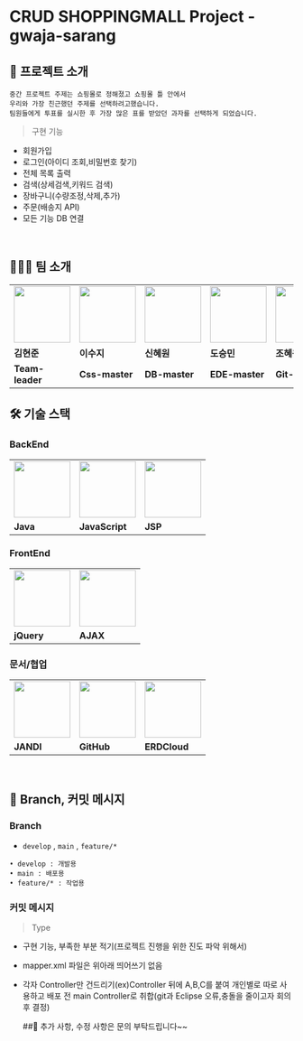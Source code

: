 # CRUD SHOPPINGMALL Project - gwaja-sarang


## 🍪 프로젝트 소개


```
중간 프로젝트 주제는 쇼핑몰로 정해졌고 쇼핑몰 틀 안에서 
우리와 가장 친근했던 주제를 선택하려고했습니다.
팀원들에게 투표를 실시한 후 가장 많은 표를 받았던 과자를 선택하게 되었습니다.
```

>구현 기능

- 회원가입
- 로그인(아이디 조회,비밀번호 찾기)
- 전체 목록 출력
- 검색(상세검색,키워드 검색)
- 장바구니(수량조정,삭제,추가)
- 주문(배송지 API) 
- 모든 기능 DB 연결
<br>

## 👨‍👧‍👧 팀 소개

<table>
  <tr>
    <td>
        <a href="https://github.com/kimhj365">
            <img src="https://i.namu.wiki/i/EbHl4I2dCr3aoC7AFjMYv7zBAFQTE0Cr0-r2XiIKLakxARH3BY9eonE3AZ2_ctET_2vpLI-piN4F224wAUdyyQ.webp" width="100px" />
        </a>
    </td>
    <td>
        <a href="https://github.com/sinsuji">
            <img src="https://mblogthumb-phinf.pstatic.net/MjAyMjAxMjVfMjAy/MDAxNjQzMTAyOTk2NjE0.gw_H_jjBM64svaftcnheR6-mHHlmGOyrr6htAuxPETsg.8JJSQNEA5HX2WmrshjZ-VjmJWqhmgE40Qm5csIud9VUg.JPEG.minziminzi128/IMG_7374.JPG?type=w800" width="100px" />
        </a>
    </td>
    <td>
        <a href="https://github.com/shinhw91">
            <img src="https://mblogthumb-phinf.pstatic.net/MjAyMTA4MDdfMTU3/MDAxNjI4MzIzOTg0ODM2.u5cA5a3V3ajuCPmEhNJ81YK7byE7HWZpUvLz_GgOxygg.HJg0shLnJaL1OhzCMpR_mKlR4vk1XZ080huJDjCKwzwg.JPEG.lama0909/%EB%8B%A4%EC%9A%B4%EB%A1%9C%EB%93%9C_(12).jpeg?type=w800" width="100px" />
        </a>
    </td>
    <td>
        <a href="https://github.com/qqaza">
            <img src="https://d2u3dcdbebyaiu.cloudfront.net/uploads/atch_img/397/95f2b74d9f0d042070f8a21bf120c770_res.jpeg" width="100px" />
        </a>
    </td>
    <td>
        <a href="https://github.com/hey5nee123">
            <img src="https://img.itssa.co.kr/files/attach/images/2023/02/23/682918f00705dbcd32556e0cac565533.jpg" width="100px" />
        </a>
    </td>
  </tr>
  <tr>
    <td><b>김현준</b></td>
    <td><b>이수지</b></td>
    <td><b>신혜원</b></td>
    <td><b>도승민</b></td>
    <td><b>조혜원</b></td>
  </tr>
  <tr>
    <td><b>Team-leader</b></td>
    <td><b>Css-master</b></td>
    <td><b>DB-master</b></td>
    <td><b>EDE-master</b></td>
    <td><b>Git-master</b></td>
  </tr>
</table>



## 🛠 기술 스택

### BackEnd

<table>
  <tr>
    <td>
        <img src="https://miro.medium.com/v2/resize:fit:1400/1*2fpfv8Np1AGdmp2axA9rXQ.png" width="100px" />
    </td>
    <td>
        <img src="https://encrypted-tbn0.gstatic.com/images?q=tbn:ANd9GcQO7UWG0ZbNGhprlncdaYoFFMzFUFBNEQaFjMIAmIdCC8YFxfrdf8fHH56mHo6iW44yW9k&usqp=CAU" width="100px" />
    </td>
        <td>
        <img src="https://cdn-icons-png.flaticon.com/512/29/29261.png" width="100px" />
    </td>
  </tr>
  <tr>
    <td><b>Java</b></td>
    <td><b>JavaScript</b></td>
    <td><b>JSP</b></td>
  </tr>
</table>

### FrontEnd

<table>
  <tr>
    <td>
        <img src="https://blog.kakaocdn.net/dn/GHEla/btqvzuE3wEa/fp3YsDUk6UutFSTo8p9Sxk/img.png" width="100px" />
    </td>
    <td>
        <img src="https://post-phinf.pstatic.net/MjAyMDA2MjFfMjIg/MDAxNTkyNzEyMzUyMDAy.dZ6yzhdHzx-2x3taoRx-itYYH9RPjRjJPRPAeEm0yKMg.TavjwYX98zIqSNUnGbgzLl_uTGmtQQawllBDApLGkacg.PNG/1200px-AJAX_logo_by_gengns.svg.png?type=w800_q75" width="100px" />
    </td>
  </tr>
  <tr>
    <td><b>jQuery</b></td>
    <td><b>AJAX</b></td>
  </tr>
</table>

### 문서/협업
<table>
  <tr>
    <td>
        <img src="https://encrypted-tbn0.gstatic.com/images?q=tbn:ANd9GcRW1nEfPxd7rZMv-waIF2sBAgImhsaZTnz11JNWE0XMgg&s" width="100px" />
    </td>
    <td>
        <img src="https://user-images.githubusercontent.com/103566826/177922794-5a47df94-fc97-4beb-a6f4-16b24e315757.png" width="100px" />
    </td>
    <td>
        <img src="https://encrypted-tbn0.gstatic.com/images?q=tbn:ANd9GcScINszLm_M3Jso5mUt-AqFueZYsLyk-HP9aw&usqp=CAU" width="100px" />
    </td>
  </tr>
  <tr>
    <td><b>JANDI</b></td>
    <td><b>GitHub</b></td>
    <td><b>ERDCloud</b></td>
  </tr>
</table>

<br>

## 💬 Branch, 커밋 메시지

### Branch
- `develop` , `main` , `feature/*`
```
• develop : 개발용
• main : 배포용
• feature/* : 작업용
```

### 커밋 메시지
> Type
- 구현 기능, 부족한 부분 적기(프로젝트 진행을 위한 진도 파악 위해서)
- mapper.xml 파일은 위아래 띄어쓰기 없음
- 각자 Controller만 건드리기(ex)Controller 뒤에 A,B,C를 붙여 개인별로 따로 사용하고 배포 전
  main Controller로 취합(git과 Eclipse 오류,충돌을 줄이고자 회의 후 결정)



  ##🤟 추가 사항, 수정 사항은 문의 부탁드립니다~~ 


